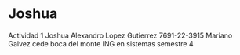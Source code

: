 # Joshua
Actividad 1 Joshua Alexandro Lopez Gutierrez 7691-22-3915 Mariano Galvez cede boca del monte ING en sistemas semestre 4 

